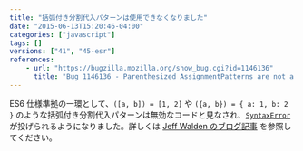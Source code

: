 ```yaml
---
title: "括弧付き分割代入パターンは使用できなくなりました"
date: "2015-06-13T15:20:46-04:00"
categories: ["javascript"]
tags: []
versions: ["41", "45-esr"]
references:
    - url: "https://bugzilla.mozilla.org/show_bug.cgi?id=1146136"
      title: "Bug 1146136 - Parenthesized AssignmentPatterns are not a valid LHS"
---
```

ES6 仕様準拠の一環として、`([a, b]) = [1, 2]` や `({a, b}) = { a: 1, b: 2 }` のような括弧付き分割代入パターンは無効なコードと見なされ、[`SyntaxError`](https://developer.mozilla.org/docs/Web/JavaScript/Reference/Global_Objects/SyntaxError) が投げられるようになりました。詳しくは [Jeff Walden のブログ記事](https://whereswalden.com/2015/06/20/new-changes-to-make-spidermonkeys-and-firefoxs-parsing-of-destructuring-patterns-more-spec-compliant/) を参照してください。
